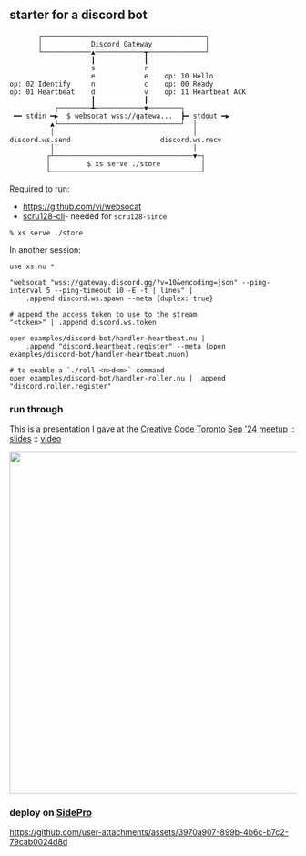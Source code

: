 ## starter for a discord bot

```
       ┌────────────────────────────────────────┐
       │            Discord Gateway             │
       └────────────▲────────────┳──────────────┘
                    ┃            ┃
                    s            r
                    e            e    op: 10 Hello
op: 02 Identify     n            c    op: 00 Ready
op: 01 Heartbeat    d            v    op: 11 Heartbeat ACK
                    ┃            ┃
           ┌────────┻────────────▼────────┐
 ━━ stdin ━▶  $ websocat wss://gatewa...  ┣━ stdout ━▶
          ▲└──────────────────────────────┘  │
          │                                  │
discord.ws.send                      discord.ws.recv
          │                                  │
         ┌┴──────────────────────────────────▼─┐
         │         $ xs serve ./store          │
         └─────────────────────────────────────┘
```

Required to run:

- https://github.com/vi/websocat
- [scru128-cli](https://github.com/cablehead/scru128-cli)- needed for `scru128-since`

```
% xs serve ./store
```

In another session:

```nushell
use xs.nu *

"websocat "wss://gateway.discord.gg/?v=10&encoding=json" --ping-interval 5 --ping-timeout 10 -E -t | lines" |
    .append discord.ws.spawn --meta {duplex: true}

# append the access token to use to the stream
"<token>" | .append discord.ws.token

open examples/discord-bot/handler-heartbeat.nu |
    .append "discord.heartbeat.register" --meta (open examples/discord-bot/handler-heartbeat.nuon)

# to enable a `./roll <n>d<m>` command
open examples/discord-bot/handler-roller.nu | .append "discord.roller.register"
```

### run through

This is a presentation I gave at the [Creative Code Toronto](https://www.meetup.com/creative-code-toronto/) [Sep '24 meetup](https://www.meetup.com/creative-code-toronto/events/303276625/?eventOrigin=group_events_list) :: [slides](https://cablehead.github.io/creative-codie/) :: [video](https://www.youtube.com/watch?v=Y2rsm5ohDrg&list=PL_YfqG2SCOAK52A4VQ7r7m9laijKSbmUB&index=2)

<img src="https://github.com/user-attachments/assets/26bc887f-f3bc-456f-ab16-8913ae414a73" width="600px" />

### deploy on [SidePro](https://sidepro.cloud)

https://github.com/user-attachments/assets/3970a907-899b-4b6c-b7c2-79cab0024d8d
